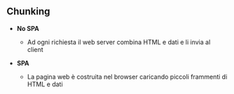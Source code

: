 ## Chunking

* **No SPA**
  * Ad ogni richiesta il web server combina HTML e dati e li invia al client <!-- .element: class="fragment" data-fragment-index="1" -->

* **SPA**
   * La pagina web è costruita nel browser caricando piccoli frammenti di HTML e dati <!-- .element: class="fragment" data-fragment-index="2" -->
